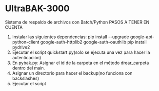 # UltraBAK-3000
Sistema de respaldo de archivos con Batch/Python
PASOS A TENER EN CUENTA

1. Instalar las siguientes dependencias:
   pip install --upgrade google-api-python-client google-auth-httplib2 google-auth-oauthlib 
   pip install pydrive2
3. Ejecutar el script quickstart.py(solo se ejecuta una vez para hacer la autenticación)
5. En pybak.py: Asignar el id de la carpeta en el método drear_carpeta dentro del main.
6. Asignar un directorio para hacer el backup(no funciona con backslashes)
7. Ejecutar el script
